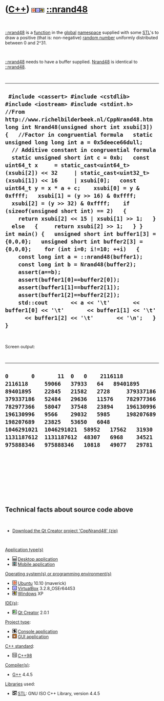 



 

 

 

 

 

([C++](Cpp.md)) ![Ubuntu](PicUbuntu.png)![VirtualBox](PicVirtualBox.png)![Windows](PicWindows.png) [::nrand48](CppNrand48.md)
===============================================================================================================================

 

[::nrand48](CppNrand48.md) is a [function](CppFunction.md) in the
[global](CppGlobal.md) [namespace](CppNamespace.md) supplied with some
[STL](CppStl.md)'s to draw a positive (that is: non-negative) [random
number](CppRandom.md) uniformly distributed between 0 and 2\^31.

 

[::nrand48](CppNrand48.md) needs to have a buffer supplied.
[Nrand48](CppNrand48.md) is identical to [::nrand48](CppNrand48.md).

 

  -----------------------------------------------------------------------------------------------------------------------------------------------------------------------------------------------------------------------------------------------------------------------------------------------------------------------------------------------------------------------------------------------------------------------------------------------------------------------------------------------------------------------------------------------------------------------------------------------------------------------------------------------------------------------------------------------------------------------------------------------------------------------------------------------------------------------------------------------------------------------------------------------------------------------------------------------------------------------------------------------------------------------------------------------------------------------------------------------------------------------------------------------------------------------------------------------------------------------------------------------------------------
  ` #include <cassert> #include <cstdlib> #include <iostream> #include <stdint.h>  //From http://www.richelbilderbeek.nl/CppNrand48.htm long int Nrand48(unsigned short int xsubi[3]) {   //Factor in congruential formula   static unsigned long long int a = 0x5deece66dull;   // Additive constant in congruential formula   static unsigned short int c = 0xb;   const uint64_t x     = static_cast<uint64_t>(xsubi[2]) << 32     | static_cast<uint32_t>(xsubi[1]) << 16     | xsubi[0];   const uint64_t y = x * a + c;    xsubi[0] = y & 0xffff;   xsubi[1] = (y >> 16) & 0xffff;   xsubi[2] = (y >> 32) & 0xffff;    if (sizeof(unsigned short int) == 2)   {     return xsubi[2] << 15 | xsubi[1] >> 1;   }   else   {     return xsubi[2] >> 1;   } }  int main() {   unsigned short int buffer1[3] = {0,0,0};   unsigned short int buffer2[3] = {0,0,0};    for (int i=0; i!=10; ++i)   {     const long int a = ::nrand48(buffer1);     const long int b = Nrand48(buffer2);     assert(a==b);     assert(buffer1[0]==buffer2[0]);     assert(buffer1[1]==buffer2[1]);     assert(buffer1[2]==buffer2[2]);     std::cout       << a << '\t'       << buffer1[0] << '\t'       << buffer1[1] << '\t'       << buffer1[2] << '\t'       << '\n';   } }`
  -----------------------------------------------------------------------------------------------------------------------------------------------------------------------------------------------------------------------------------------------------------------------------------------------------------------------------------------------------------------------------------------------------------------------------------------------------------------------------------------------------------------------------------------------------------------------------------------------------------------------------------------------------------------------------------------------------------------------------------------------------------------------------------------------------------------------------------------------------------------------------------------------------------------------------------------------------------------------------------------------------------------------------------------------------------------------------------------------------------------------------------------------------------------------------------------------------------------------------------------------------------------

 

Screen output:

 

  --------------------------------------------------------------------------------------------------------------------------------------------------------------------------------------------------------------------------------------------------------------------------------------------------------------------------------------------------------------------------------------------------------------------------------------------------------------------------------------
  ` 0       0       11  0   0    2116118     2116118     59066   37933   64   89401895    89401895    22845   21582   2728     379337186   379337186   52484   29636   11576    782977366   782977366   58047   37548   23894    196130996   196130996   9566    29032   5985     198207689   198207689   23825   53650   6048     1046291021  1046291021  58952   17562   31930    1131187612  1131187612  48307   6968    34521    975888346   975888346   10818   49077   29781   `
  --------------------------------------------------------------------------------------------------------------------------------------------------------------------------------------------------------------------------------------------------------------------------------------------------------------------------------------------------------------------------------------------------------------------------------------------------------------------------------------

 

 

 

 

 

Technical facts about source code above
---------------------------------------

 

-   [Download the Qt Creator project 'CppNrand48' (zip)](CppNrand48.zip)

 

[Application type(s)](CppApplication.md)

-   ![Desktop](PicDesktop.png) [Desktop
    application](CppDesktopApplication.md)
-   ![Mobile](PicMobile.png) [Mobile
    application](CppMobileApplication.md)

[Operating system(s) or programming environment(s)](CppOs.md)

-   ![Ubuntu](PicUbuntu.png) [Ubuntu](CppUbuntu.md) 10.10 (maverick)
-   ![VirtualBox](PicVirtualBox.png) [VirtualBox](CppVirtualBox.md)
    3.2.8\_OSEr64453
-   ![Windows](PicWindows.png) [Windows](CppWindows.md) XP

[IDE(s)](CppIde.md):

-   ![Qt Creator](PicQtCreator.png) [Qt Creator](CppQtCreator.md) 2.0.1

[Project type](CppQtProjectType.md):

-   ![console](PicConsole.png) [Console
    application](CppConsoleApplication.md)
-   ![GUI](PicGui.png) [GUI application](CppGuiApplication.md)

[C++ standard](CppStandard.md):

-   ![C++98](PicCpp98.png) [C++98](Cpp98.md)

[Compiler(s)](CppCompiler.md):

-   [G++](CppGpp.md) 4.4.5

[Libraries](CppLibrary.md) used:

-   ![STL](PicStl.png) [STL](CppStl.md): GNU ISO C++ Library, version
    4.4.5

 

 

 

 

 





 



